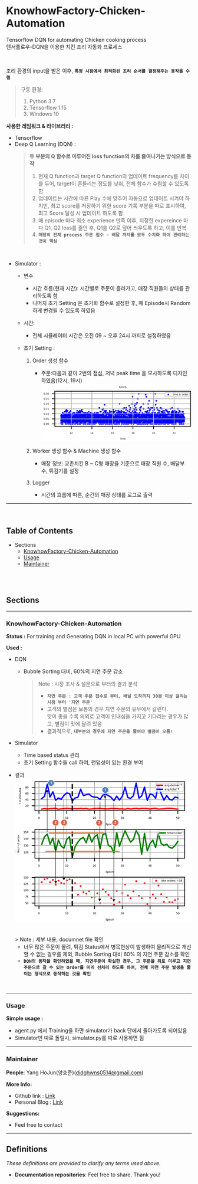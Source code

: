 # KnowhowFactory-Chicken-Automation

Tensorflow DQN for automating Chicken cooking process<br/>
텐서플로우-DQN을 이용한 치킨 조리 자동화 프로세스<br/>

<br/>

조리 환경의 input을 받은 이후, **`특정 시점에서 최적화된 조리 순서를 결정해주는 동작을 수행`**

> 구동 환경:
>
> 1. Python 3.7
> 2. Tensorflow 1.15
> 3. Windows 10

**사용한 레임워크 & 라이브러리 :**

- Tensorflow
- Deep Q Learning (DQN) :
  > **두 부분의 Q 함수로 이루어진 loss function의 차를 줄여나가는 방식으로 동작** <br/>
  >
  > 1. 현재 Q function과 target Q function의 업데이트 frequency를 차이를 두어, target이 흔들리는 정도를 낮춰, 전체 함수가 수렴할 수 있도록 함 <br/>
  > 2. 업데이트는 시간에 따른 Play 수에 맞추어 자동으로 업데이트 시켜야 하지만, 최고 score를 저장하기 위한 score 기록 부분을 따로 표시하여, 최고 Score 달성 시 업데이트 하도록 함<br/>
  > 3. 매 episode 마다 최소 experience 만족 이후, 지정한 expereince 마다 Q1, Q2 loss를 줄인 후, Q1을 Q2로 덮어 씌우도록 하고, 이를 반복
  > 4. **`매장의 전체 process 주문 접수 ~ 배달 까지를 모두 수치화 하여 관리하는 것이 핵심`**

<br>

- Simulator :

  - 변수

    - 시간 흐름(현재 시간): 시간별로 주문이 흘러가고, 매장 직원들의 상태를 관리하도록 함
    - 나머지 초기 Setting 은 초기화 함수로 설정한 후, 매 Episode시 Random하게 변경될 수 있도록 하였음

  - 시간:

    - 전체 시뮬레이터 시간은 오전 09 ~ 오후 24시 까지로 설정하였음

  - 초기 Setting :

    1. Order 생성 함수
       - 주문:다음과 같이 2번의 점심, 저녁 peak time 을 모사하도록 디자인 하였음(12시, 19시)
         <img src='images/2021-09-23-20-29-45.png' />
    2. Worker 생성 함수 & Machine 생성 함수

       - 매장 정보: 교촌치킨 B ~ C형 매장을 기준으로 매장 직원 수, 배달부 수, 튀김기를 설정

    3. Logger <br>
       - 시간의 흐름에 따른, 순간의 매장 상태를 로그로 출력

---

<br/>

## Table of Contents

<!-- https://github.com/didghwns0514/KnowhowFactory-Chicken-Automation -->
<!-- https://github.com/didghwns0514/KnowhowFactory-Chicken-Automation/blob/main/README.md -->

- Sections
  - [KnowhowFactory-Chicken-Automation](https://github.com/didghwns0514/KnowhowFactory-Chicken-Automation/blob/main/README.md#KnowhowFactory-Chicken-Automation)
  - [Usage](https://github.com/didghwns0514/KnowhowFactory-Chicken-Automation/blob/main/README.md#Usage)
  - [Maintainer](https://github.com/didghwns0514/KnowhowFactory-Chicken-Automation/blob/main/README.md#Maintainer)

<br/>
<br/>

## Sections

---

### KnowhowFactory-Chicken-Automation

**Status :** For training and Generating DQN in local PC with powerful GPU

**Used :**

- DQN

  - Bubble Sorting 대비, 60%의 지연 주문 감소
    > Note : 시장 조사 & 설문으로 부터의 결과 분석 <br>
    >
    > - **`지연 주문 : 고객 주문 접수로 부터, 배달 도착까지 30분 이상 걸리는 시점 부터 '지연 주문'`** <br>
    > - 고객의 별점은 보통의 경우 지연 주문의 유무에서 갈린다.  
    >    맛이 좋을 수록 의외로 고객이 인내심을 가지고 기다리는 경우가 많고, 별점이 맛에 달려 있음 <br>
    > - 결과적으로, **`대부분의 경우에 지연 주문을 줄여야 별점이 오름!`**

- Simulator
  - Time based status 관리
  - 초기 Setting 함수들 call 하여, 랜덤성이 있는 환경 부여

<bn>

- 결과
  <img src='images/2021-09-23-20-52-06.png' />

  <br>
  > Note : 세부 내용, documnet file 확인

  - 너무 많은 주문이 몰려, 튀김 Status에서 병목현상이 발생하여 물리적으로 개선할 수 없는 경우를 제외, Bubble Sorting 대비 60% 의 지연 주문 감소를 확인
  - **`DQN의 동작을 확인하였을 때, 지연주문이 확실한 경우, 그 주문을 뒤로 미루고 지연 주문으로 갈 수 있는 Order를 미리 선처리 하도록 하여, 전체 지연 주문 발생을 줄이는 형식으로 동작하는 것을 확인`**

<br/>

---

### Usage

**Simple usage :**

- agent.py 에서 Training을 하면 simulator가 back 단에서 돌아가도록 되어있음
- Simulator만 따로 돌릴시, simulator.py를 따로 사용하면 됨

---

### Maintainer

**People**: Yang HoJun(양호준)(didghwns0514@gmail.com)

**More Info:**

- Github link : [Link](https://github.com/didghwns0514/KnowhowFactory-Chicken-Automation)
- Personal Blog : [Link](https://korshika.tistory.com/)

**Suggestions:**

- Feel free to contact

---

## Definitions

_These definitions are provided to clarify any terms used above._

- **Documentation repositories**: Feel free to share. Thank you!
